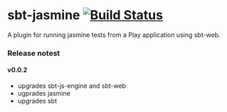 sbt-jasmine [![Build Status](https://travis-ci.org/joost-de-vries/sbt-jasmine.png?branch=master)](https://travis-ci.org/joost-de-vries/sbt-jasmine)
=========

A plugin for running jasmine tests from a Play application using sbt-web.


### Release notest

#### v0.0.2
- upgrades sbt-js-engine and sbt-web
- ugprades jasmine
- upgrades sbt

